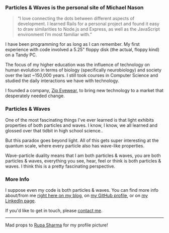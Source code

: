 ### Particles & Waves is the personal site of Michael Nason

> “I love connecting the dots between different aspects of development. I learned Rails for a personal project and found it easy to draw similarities to Node.js and Express, as well as the JavaScript environment I’m most familiar with.”


I have been programming for as long as I can remember. My first experience with code involved a 5.25" floppy disk (the actual, floppy kind) on a Tandy PC.

The focus of my higher education was the influence of technology on human evolution in terms of biology (specifically neurobiology) and society over the last ~150,000 years. I still took courses in Computer Science and studied the daily interactions we have with technology.

I founded a company, [Zip Eyewear](http://www.zipeyewear.com), to bring new technology to a market that desperately needed change.


### Particles & Waves


One of the most fascinating things I've ever learned is that light exhibits properties of both particles and waves. I know, I know, we all learned and glossed over that tidbit in high school science..



But this paradox goes beyond light. All of this gets super interesting at the quantum scale, where every particle also has wave-like properties.

Wave-particle duality means that I am both particles & waves, you are both particles & waves, everything you see, hear, feel or think is both particles & waves. I think this is a pretty fascinating perspective.

### More Info

I suppose even my code is both particles & waves. You can find more info about/from me [right here on my blog](/blog/), on [my GitHub profile](https://github.com/nason), or on [my LinkedIn page](https://www.linkedin.com/in/michaelnason).

If you'd like to get in touch, please [contact me](/#contact).



* * *



Mad props to [Rupa Sharma](http://rupa.io) for my profile picture!
